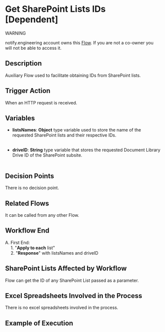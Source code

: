 # Get SharePoint Lists IDs [Dependent]

<div class="warning">
<p class="admonition-title">WARNING</p>
<p>notify.engineering account owns this <a href="https://make.powerautomate.com/environments/Default-a5273f41-687e-4e5e-9fba-18c6ce465b41/flows/94f4b7c5-8033-45cb-8597-079af2998288/details" target="_blank">Flow</a>. If you are not a co-owner you will not be able to access it.</p>
</div>


## Description
Auxiliary Flow used to facilitate obtaining IDs from SharePoint lists.


## Trigger Action
When an HTTP request is received.


## Variables
* **listsNames**: **Object** type variable used to store the name of the requested SharePoint lists and their respective IDs.
<br></br>

* **driveID**: **String** type variable that stores the requested Document Library Drive ID of the SharePoint subsite.
<br></br>


## Decision Points
There is no decision point.


## Related Flows
It can be called from any other Flow.


## Workflow End
A. First End:  
    &emsp; 1. "**Apply to each** list"  
    &emsp; 2. "**Response**" with listsNames and driveID


## SharePoint Lists Affected by Workflow
Flow can get the ID of any SharePoint List passed as a parameter.


## Excel Spreadsheets Involved in the Process
There is no excel spreadsheets involved in the process.


## Example of Execution